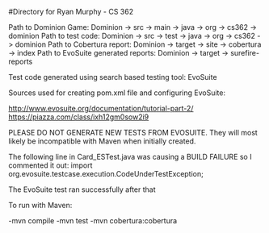 #Directory for Ryan Murphy - CS 362

Path to Dominion Game: Dominion -> src -> main -> java -> org -> cs362 -> dominion
Path to test code: Dominion -> src -> test -> java -> org -> cs362 -> dominion
Path to Cobertura report: Dominion -> target -> site -> cobertura -> index
Path to EvoSuite generated reports: Dominion -> target -> surefire-reports

Test code generated using search based testing tool: EvoSuite

Sources used for creating pom.xml file and configuring EvoSuite:

http://www.evosuite.org/documentation/tutorial-part-2/
https://piazza.com/class/ixh12gm0sow2i9

PLEASE DO NOT GENERATE NEW TESTS FROM EVOSUITE. They will most likely be incompatible with
Maven when initially created. 

The following line in Card_ESTest.java was causing a BUILD FAILURE so I commented it out:
import org.evosuite.testcase.execution.CodeUnderTestException;

The EvoSuite test ran successfully after that

To run with Maven:

-mvn compile
-mvn test
-mvn cobertura:cobertura

